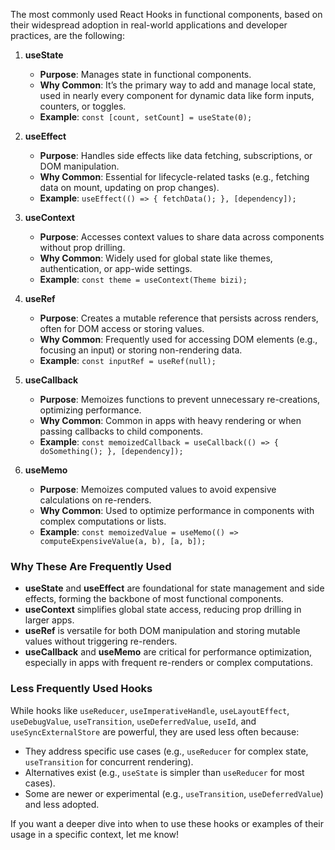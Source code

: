 The most commonly used React Hooks in functional components, based on their widespread adoption in real-world applications and developer practices, are the following:

1. **useState**
    - **Purpose**: Manages state in functional components.
    - **Why Common**: It’s the primary way to add and manage local state, used in nearly every component for dynamic data like form inputs, counters, or toggles.
    - **Example**: `const [count, setCount] = useState(0);`

2. **useEffect**
    - **Purpose**: Handles side effects like data fetching, subscriptions, or DOM manipulation.
    - **Why Common**: Essential for lifecycle-related tasks (e.g., fetching data on mount, updating on prop changes).
    - **Example**: `useEffect(() => { fetchData(); }, [dependency]);`

3. **useContext**
    - **Purpose**: Accesses context values to share data across components without prop drilling.
    - **Why Common**: Widely used for global state like themes, authentication, or app-wide settings.
    - **Example**: `const theme = useContext(Theme bizi);`

4. **useRef**
    - **Purpose**: Creates a mutable reference that persists across renders, often for DOM access or storing values.
    - **Why Common**: Frequently used for accessing DOM elements (e.g., focusing an input) or storing non-rendering data.
    - **Example**: `const inputRef = useRef(null);`

5. **useCallback**
    - **Purpose**: Memoizes functions to prevent unnecessary re-creations, optimizing performance.
    - **Why Common**: Common in apps with heavy rendering or when passing callbacks to child components.
    - **Example**: `const memoizedCallback = useCallback(() => { doSomething(); }, [dependency]);`

6. **useMemo**
    - **Purpose**: Memoizes computed values to avoid expensive calculations on re-renders.
    - **Why Common**: Used to optimize performance in components with complex computations or lists.
    - **Example**: `const memoizedValue = useMemo(() => computeExpensiveValue(a, b), [a, b]);`

### Why These Are Frequently Used
- **useState** and **useEffect** are foundational for state management and side effects, forming the backbone of most functional components.
- **useContext** simplifies global state access, reducing prop drilling in larger apps.
- **useRef** is versatile for both DOM manipulation and storing mutable values without triggering re-renders.
- **useCallback** and **useMemo** are critical for performance optimization, especially in apps with frequent re-renders or complex computations.

### Less Frequently Used Hooks
While hooks like `useReducer`, `useImperativeHandle`, `useLayoutEffect`, `useDebugValue`, `useTransition`, `useDeferredValue`, `useId`, and `useSyncExternalStore` are powerful, they are used less often because:
- They address specific use cases (e.g., `useReducer` for complex state, `useTransition` for concurrent rendering).
- Alternatives exist (e.g., `useState` is simpler than `useReducer` for most cases).
- Some are newer or experimental (e.g., `useTransition`, `useDeferredValue`) and less adopted.

If you want a deeper dive into when to use these hooks or examples of their usage in a specific context, let me know!